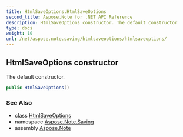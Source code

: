 ```yaml
---
title: HtmlSaveOptions.HtmlSaveOptions
second_title: Aspose.Note for .NET API Reference
description: HtmlSaveOptions constructor. The default constructor
type: docs
weight: 10
url: /net/aspose.note.saving/htmlsaveoptions/htmlsaveoptions/
---
```

## HtmlSaveOptions constructor

The default constructor.

```csharp
public HtmlSaveOptions()
```

### See Also

* class [HtmlSaveOptions](../)
* namespace [Aspose.Note.Saving](../../htmlsaveoptions/)
* assembly [Aspose.Note](../../../)


